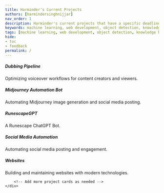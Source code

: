 ```yaml
---
title: Harminder's Current Projects
authors: [harmindersinghnijjar]
nav_order: 1
description: Harminder's current projects that have a specific deadline or project associated with them.
keywords: machine learning, web development, object detection, knowledge base
tags: [machine learning, web development, object detection, knowledge base]
hide:
- toc
- feedback
permalink: /
---
```


<!DOCTYPE html>
<html lang="en">
<head>

  <!-- Google icons -->
  <link href="https://fonts.googleapis.com/icon?family=Material+Icons" rel="stylesheet">

  <!-- Tailwind CSS -->
  <link href="https://unpkg.com/tailwindcss@latest/dist/tailwind.min.css" rel="stylesheet">

  <!-- Favicon -->
  <link rel="shortcut icon" href="https://www.mkdocs.org/favicon.ico" type="image/x-icon">

  <!-- ApexCharts library -->
  <script src="https://cdn.jsdelivr.net/npm/apexcharts@latest/dist/apexcharts.min.js"></script>
  <meta name="viewport" content="width=device-width, initial-scale=1.0">

  <!-- Custom styles -->
  <link rel="stylesheet" href="css/custom.css">

  <meta name="viewport" content="width=device-width, initial-scale=1.0">

</head>
<body>
    <div class="grid gap-6 md:grid-cols-2 lg:grid-cols-4 p-4">
        <!-- Project Card: Dubbing Pipeline -->
        <div class="p-6 rounded-lg shadow-2xl hover:shadow-xl hover:-translate-y-1 transform transition">
            <h5 class="text-xl font-bold mb-2">Dubbing Pipeline</h5>
            <p class="">Optimizing voiceover workflows for content creators and viewers.</p>
        </div>
        <!-- Project Card: Midjourney Automation Bot -->
        <div class="p-6 rounded-lg shadow-2xl hover:shadow-xl hover:-translate-y-1 transform transition">
            <h5 class="text-s font-bold mb-2">Midjourney Automation Bot</h5>
            <p class="">Automating Midjourney image generation and social media posting.</p>
        </div>
        <!-- Project Card: RunescapeGPT -->
        <div class="p-6 rounded-lg shadow-2xl hover:shadow-xl hover:-translate-y-1 transform transition">
            <h5 class="text-xl font-bold mb-2">RunescapeGPT</h5>
            <p class="">A Runescape ChatGPT Bot.</p>
        </div>
        <!-- Project Card: Social Media Automation -->
        <div class="p-6 rounded-lg shadow-2xl hover:shadow-xl hover:-translate-y-1 transform transition">
            <h5 class="text-s font-bold mb-2">Social Media Automation</h5>
            <p class="">Automating social media posting and engagement.</p>
        </div>
        <!-- Project Card: Websites -->
        <div class="p-6 rounded-lg shadow-2xl hover:shadow-xl hover:-translate-y-1 transform transition">
            <h5 class="text-xl font-bold mb-2">Websites</h5>
            <p class="">Building and maintaining websites with modern technologies.</p>
        </div>
        
        <!-- Add more project cards as needed -->
    </div>
</body>

